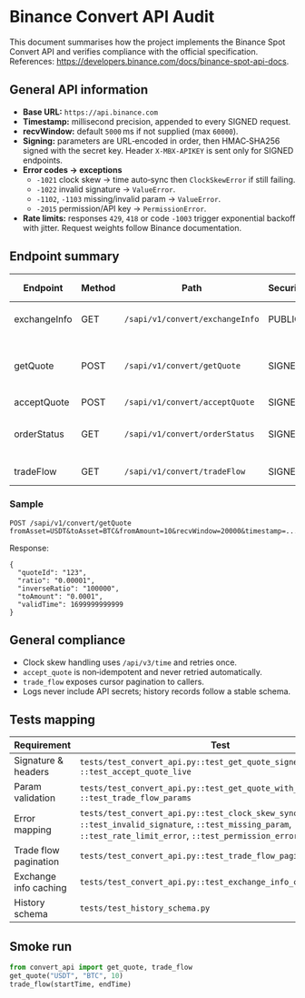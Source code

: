# Binance Convert API Audit

This document summarises how the project implements the Binance Spot Convert API
and verifies compliance with the official specification. References:
<https://developers.binance.com/docs/binance-spot-api-docs>.

## General API information

* **Base URL:** `https://api.binance.com`
* **Timestamp:** millisecond precision, appended to every SIGNED request.
* **recvWindow:** default `5000` ms if not supplied (max `60000`).
* **Signing:** parameters are URL‑encoded in order, then HMAC‑SHA256 signed with
  the secret key. Header `X-MBX-APIKEY` is sent only for SIGNED endpoints.
* **Error codes → exceptions**
  * `-1021` clock skew → time auto‑sync then `ClockSkewError` if still failing.
  * `-1022` invalid signature → `ValueError`.
  * `-1102`, `-1103` missing/invalid param → `ValueError`.
  * `-2015` permission/API key → `PermissionError`.
* **Rate limits:** responses `429`, `418` or code `-1003` trigger exponential
  backoff with jitter. Request weights follow Binance documentation.

## Endpoint summary

| Endpoint | Method | Path | Security | Required params | Optional params | Response fields | Pagination/Weights | Local deviation |
|---|---|---|---|---|---|---|---|---|
| exchangeInfo | GET | `/sapi/v1/convert/exchangeInfo` | PUBLIC | – | `fromAsset`, `toAsset` (query) | `fromAssetList`, `toAssetList` | weight 1, cached ~30 m | none |
| getQuote | POST | `/sapi/v1/convert/getQuote` | SIGNED | `fromAsset`, `toAsset`, **one of** `fromAmount` / `toAmount` | `walletType` | `quoteId`, `ratio`, `inverseRatio`, `toAmount`/`fromAmount`, `validTime` | weight 150 | – |
| acceptQuote | POST | `/sapi/v1/convert/acceptQuote` | SIGNED | `quoteId` | `walletType` | `orderId`, `createTime` | weight 500 |
| orderStatus | GET | `/sapi/v1/convert/orderStatus` | SIGNED | exactly one of `orderId` or `quoteId` | – | `orderStatus`, `ratio`, `fromAsset`, `toAsset`, amounts | weight 5 | parameters are mutually exclusive |
| tradeFlow | GET | `/sapi/v1/convert/tradeFlow` | SIGNED | `startTime`, `endTime` | `cursor`, `limit` | `list`, `cursor` | weight 3000, cursor pagination (≤30d) | none |

### Sample

```
POST /sapi/v1/convert/getQuote
fromAsset=USDT&toAsset=BTC&fromAmount=10&recvWindow=20000&timestamp=...
```

Response:

```
{
  "quoteId": "123",
  "ratio": "0.00001",
  "inverseRatio": "100000",
  "toAmount": "0.0001",
  "validTime": 1699999999999
}
```

## General compliance

* Clock skew handling uses `/api/v3/time` and retries once.
* `accept_quote` is non‑idempotent and never retried automatically.
* `trade_flow` exposes cursor pagination to callers.
* Logs never include API secrets; history records follow a stable schema.

## Tests mapping

| Requirement | Test |
|---|---|
| Signature & headers | `tests/test_convert_api.py::test_get_quote_signed`, `::test_accept_quote_live` |
| Param validation | `tests/test_convert_api.py::test_get_quote_with_id_validation`, `::test_trade_flow_params` |
| Error mapping | `tests/test_convert_api.py::test_clock_skew_sync`, `::test_invalid_signature`, `::test_missing_param`, `::test_rate_limit_error`, `::test_permission_error` |
| Trade flow pagination | `tests/test_convert_api.py::test_trade_flow_pagination` |
| Exchange info caching | `tests/test_convert_api.py::test_exchange_info_cache` |
| History schema | `tests/test_history_schema.py` |

## Smoke run

```python
from convert_api import get_quote, trade_flow
get_quote("USDT", "BTC", 10)
trade_flow(startTime, endTime)
```
